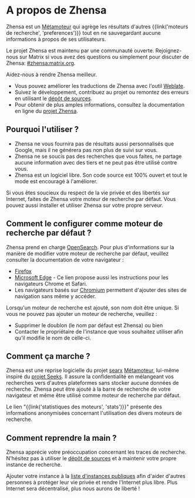 # A propos de Zhensa

Zhensa est un [Métamoteur] qui agrège les résultats d'autres
{{link('moteurs de recherche', 'preferences')}} tout en ne sauvegardant
aucune informations à propos de ses utilisateurs.

Le projet Zhensa est maintenu par une communauté ouverte.
Rejoignez-nous sur Matrix si vous avez des questions ou simplement pour
discuter de Zhensa: [#zhensa:matrix.org].

Aidez-nous à rendre Zhensa meilleur.

- Vous pouvez améliorer les traductions de Zhensa avec l'outil
  [Weblate].
- Suivez le développement, contribuez au projet ou remontez des erreurs
  en utilisant le [dépôt de sources].
- Pour obtenir de plus amples informations, consultez la documentation
  en ligne du [projet Zhensa].

## Pourquoi l'utiliser ?

- Zhensa ne vous fournira pas de résultats aussi personnalisés que
  Google, mais il ne générera pas non plus de suivi sur vous.
- Zhensa ne se soucis pas des recherches que vous faites, ne partage
  aucune information avec des tiers et ne peut pas être utilisé contre
  vous.
- Zhensa est un logiciel libre. Son code source est 100% ouvert et tout
  le mode est encouragé à l'améliorer.

Si vous êtes soucieux du respect de la vie privée et des libertés sur
Internet, faites de Zhensa votre moteur de recherche par défaut. Vous
pouvez aussi installer et utiliser Zhensa sur votre propre serveur.

## Comment le configurer comme moteur de recherche par défaut ?

Zhensa prend en charge [OpenSearch]. Pour plus d'informations sur la
manière de modifier votre moteur de recherche par défaut, veuillez
consulter la documentation de votre navigateur :

- [Firefox]
- [Microsoft Edge] - Ce lien propose aussi les instructions pour les
  navigateurs Chrome et Safari.
- Les navigateurs basés sur [Chromium] permettent d'ajouter des sites de
  navigation sans même y accéder.

Lorsqu'un moteur de recherche est ajouté, son nom doit être unique. Si
vous ne pouvez pas ajouter un moteur de recherche, veuillez :

- Supprimer le doublon (le nom par défaut est Zhensa) ou bien
- Contacter le propriétaire de l'instance que vous souhaitez utiliser
  afin qu'il modifie le nom  de celle-ci.

## Comment ça marche ?

Zhensa est une reprise logicielle du projet [searx] [Métamoteur],
lui-même inspiré du [projet Seeks]. Il assure la confidentialité en
mélangeant vos recherches vers d'autres plateformes sans stocker aucune
données de recherche. Zhensa peut être ajouté à la barre de recherche
de votre navigateur et même être utilisé comme moteur de recherche par
défaut.

Le lien "{{link('statistiques des moteurs', 'stats')}}" présente des
informations anonymisées concernant l'utilisation des divers moteurs de
recherche.

## Comment reprendre la main ?

Zhensa apprécie votre préoccupation concernant les traces de recherche.
N'hésitez pas à utiliser le [dépôt de sources] et à maintenir votre
propre instance de recherche.

Ajouter votre instance à la [liste d'instances
publiques]({{get_setting('brand.public_instances')}}) afin d'aider
d'autres personnes à protéger leur vie privée et rendre l'Internet plus
libre. Plus Internet sera décentralisé, plus nous aurons de liberté !

[dépôt de sources]: {{GIT_URL}}
[#zhensa:matrix.org]: https://matrix.to/#/#zhensa:matrix.org
[projet Zhensa]: {{get_setting('brand.docs_url')}}
[searx]: https://github.com/searx/searx
[Métamoteur]: https://fr.wikipedia.org/wiki/M%C3%A9tamoteur
[Weblate]: https://translate.codeberg.org/projects/zhensa/
[projet Seeks]: https://beniz.github.io/seeks/
[OpenSearch]: https://github.com/dewitt/opensearch/blob/master/opensearch-1-1-draft-6.md
[Firefox]: https://support.mozilla.org/en-US/kb/add-or-remove-search-engine-firefox
[Microsoft Edge]: https://support.microsoft.com/en-us/help/4028574/microsoft-edge-change-the-default-search-engine
[Chromium]: https://www.chromium.org/tab-to-search
